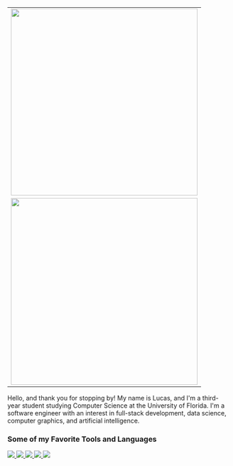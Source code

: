 <table border="0" align="right">
  <tr>
    <td><img src="http://github-profile-summary-cards.vercel.app/api/cards/stats?username=lucastemb&theme=default" width="420"/> </td>
  </tr>
  <tr>
  </tr>
  <tr>
   <td><img src="http://github-profile-summary-cards.vercel.app/api/cards/repos-per-language?username=lucastemb&theme=default" width=420></td>
  </tr>
</table>
<div align="left">
Hello, and thank you for stopping by! My name is Lucas, and I'm a third-year student studying Computer Science at the University of Florida. I'm a software engineer with an interest in full-stack development, data science, computer graphics, and artificial intelligence. 

<h3> Some of my Favorite Tools and Languages </h3>
<p align="left">
  <a href="https://skillicons.dev">
    <img src="https://skillicons.dev/icons?i=git,kubernetes,docker,python,cpp" />
    <img src="https://skillicons.dev/icons?i=react,typescript,firebase,figma,go" />
    <img src="https://skillicons.dev/icons?i=lua,javascript,mongodb,nextjs,nodejs" />
    <img src="https://skillicons.dev/icons?i=postgres,tailwind,unity,vscode,vite" />
    <img src="https://skillicons.dev/icons?i=kotlin,java" />
  </a>
</p>
</div>
<br>





